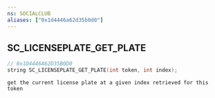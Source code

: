 ```yaml
---
ns: SOCIALCLUB
aliases: ["0x1d4446a62d35b0d0"]
---
```

## SC_LICENSEPLATE_GET_PLATE

```c
// 0x1D4446A62D35B0D0
string SC_LICENSEPLATE_GET_PLATE(int token, int index);
```

```
get the current license plate at a given index retrieved for this token
```
